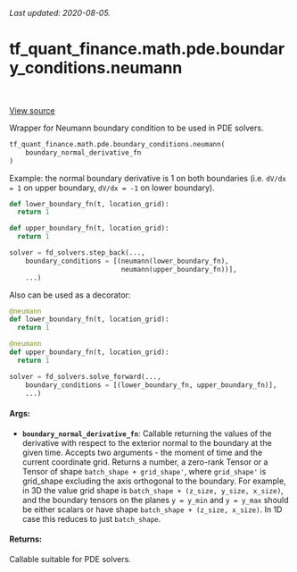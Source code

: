 <!--
This file is generated by a tool. Do not edit directly.
For open-source contributions the docs will be updated automatically.
-->

*Last updated: 2020-08-05.*

<div itemscope itemtype="http://developers.google.com/ReferenceObject">
<meta itemprop="name" content="tf_quant_finance.math.pde.boundary_conditions.neumann" />
<meta itemprop="path" content="Stable" />
</div>

# tf_quant_finance.math.pde.boundary_conditions.neumann

<!-- Insert buttons and diff -->

<table class="tfo-notebook-buttons tfo-api" align="left">
</table>

<a target="_blank" href="https://github.com/google/tf-quant-finance/blob/master/tf_quant_finance/math/pde/boundary_conditions.py">View source</a>



Wrapper for Neumann boundary condition to be used in PDE solvers.

```python
tf_quant_finance.math.pde.boundary_conditions.neumann(
    boundary_normal_derivative_fn
)
```



<!-- Placeholder for "Used in" -->

Example: the normal boundary derivative is 1 on both boundaries (i.e.
`dV/dx = 1` on upper boundary, `dV/dx = -1` on lower boundary).

```python
def lower_boundary_fn(t, location_grid):
  return 1

def upper_boundary_fn(t, location_grid):
  return 1

solver = fd_solvers.step_back(...,
    boundary_conditions = [(neumann(lower_boundary_fn),
                            neumann(upper_boundary_fn))],
    ...)
```

Also can be used as a decorator:

```python
@neumann
def lower_boundary_fn(t, location_grid):
  return 1

@neumann
def upper_boundary_fn(t, location_grid):
  return 1

solver = fd_solvers.solve_forward(...,
    boundary_conditions = [(lower_boundary_fn, upper_boundary_fn)],
    ...)
```

#### Args:


* <b>`boundary_normal_derivative_fn`</b>: Callable returning the values of the
  derivative with respect to the exterior normal to the boundary at the
  given time.
  Accepts two arguments - the moment of time and the current coordinate
  grid.
  Returns a number, a zero-rank Tensor or a Tensor of shape
  `batch_shape + grid_shape'`, where `grid_shape'` is grid_shape excluding
  the axis orthogonal to the boundary. For example, in 3D the value grid
  shape is `batch_shape + (z_size, y_size, x_size)`, and the boundary
  tensors on the planes `y = y_min` and `y = y_max` should be either scalars
  or have shape `batch_shape + (z_size, x_size)`. In 1D case this reduces
  to just `batch_shape`.


#### Returns:

Callable suitable for PDE solvers.
